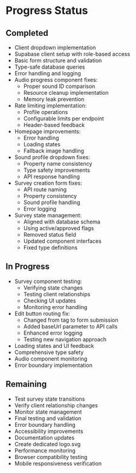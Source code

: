# Progress Status

## Completed
- Client dropdown implementation
- Supabase client setup with role-based access
- Basic form structure and validation
- Type-safe database queries
- Error handling and logging
- Audio progress component fixes:
  - Proper sound ID comparison
  - Resource cleanup implementation
  - Memory leak prevention
- Rate limiting implementation:
  - Profile operations
  - Configurable limits per endpoint
  - Header-based feedback
- Homepage improvements:
  - Error handling
  - Loading states
  - Fallback image handling
- Sound profile dropdown fixes:
  - Property name consistency
  - Type safety improvements
  - API response handling
- Survey creation form fixes:
  - API route naming
  - Property consistency
  - Sound profile handling
  - Error logging
- Survey state management:
  - Aligned with database schema
  - Using active/approved flags
  - Removed status field
  - Updated component interfaces
  - Fixed type definitions

## In Progress
- Survey component testing:
  - Verifying state changes
  - Testing client relationships
  - Checking UI updates
  - Monitoring error handling
- Edit button routing fix:
  - Changed from <a> tag to form submission
  - Added baseUrl parameter to API calls
  - Enhanced error logging
  - Testing new navigation approach
- Loading states and UI feedback
- Comprehensive type safety
- Audio component monitoring
- Error boundary implementation

## Remaining
- Test survey state transitions
- Verify client relationship changes
- Monitor state management
- Final testing and validation
- Error boundary handling
- Accessibility improvements
- Documentation updates
- Create dedicated logo.svg
- Performance monitoring
- Browser compatibility testing
- Mobile responsiveness verification